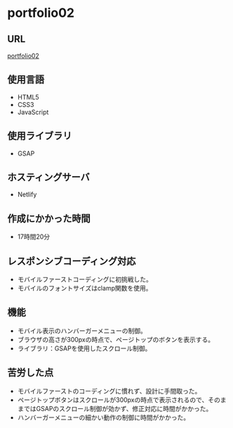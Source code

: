 # portfolio02

## URL

[portfolio02](https://fanciful-centaur-7db23d.netlify.app)

## 使用言語

- HTML5
- CSS3
- JavaScript

## 使用ライブラリ

- GSAP

## ホスティングサーバ

- Netlify

## 作成にかかった時間

- 17時間20分

## レスポンシブコーディング対応

- モバイルファーストコーディングに初挑戦した。
- モバイルのフォントサイズはclamp関数を使用。

## 機能

- モバイル表示のハンバーガーメニューの制御。
- ブラウザの高さが300pxの時点で、ページトップのボタンを表示する。
- ライブラリ：GSAPを使用したスクロール制御。


## 苦労した点

- モバイルファーストのコーディングに慣れず、設計に手間取った。
- ページトップボタンはスクロールが300pxの時点で表示されるので、そのままではGSAPのスクロール制御が効かず、修正対応に時間がかかった。
- ハンバーガーメニューの細かい動作の制御に時間がかかった。

